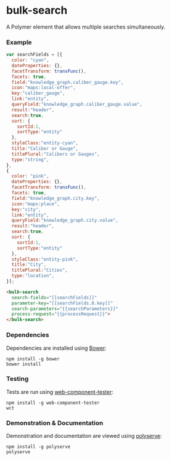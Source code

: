 # bulk-search

A Polymer element that allows multiple searches simultaneously.

### Example

```js
var searchFields = [{
  color: "cyan",
  dateProperties: {},
  facetTransform: transFunc(),
  facets: true,
  field:"knowledge_graph.caliber_gauge.key",
  icon:"maps:local-offer",
  key:"caliber_gauge",
  link:"entity",
  queryField:"knowledge_graph.caliber_gauge.value",
  result:"header",
  search:true,
  sort: {
    sortId:1,
    sortType:"entity"
  },
  styleClass:"entity-cyan",
  title:"Caliber or Gauge",
  titlePlural:"Calibers or Gauges",
  type:"string",
},
{
  color: "pink",
  dateProperties: {},
  facetTransform: transFunc(),
  facets: true,
  field:"knowledge_graph.city.key",
  icon:"maps:place",
  key:"city",
  link:"entity",
  queryField:"knowledge_graph.city.value",
  result:"header",
  search:true,
  sort: {
    sortId:1,
    sortType:"entity"
  },
  styleClass:"entity-pink",
  title:"City",
  titlePlural:"Cities",
  type:"location",
}];
```

```html
<bulk-search
  search-fields="[[searchFields]]"
  parameter-key="[[searchFields.0.key]]"
  search-parameters="{{searchParameters}}"
  process-request="{{processRequest}}">
</bulk-search>
```

### Dependencies

Dependencies are installed using [Bower](http://bower.io/):

    npm install -g bower
    bower install

### Testing

Tests are run using [web-component-tester](https://github.com/Polymer/web-component-tester):

    npm install -g web-component-tester
    wct

### Demonstration & Documentation

Demonstration and documentation are viewed using [polyserve](https://github.com/PolymerLabs/polyserve):

    npm install -g polyserve
    polyserve